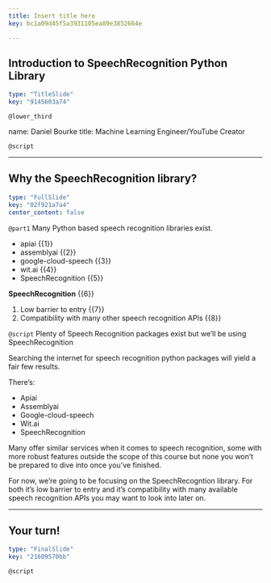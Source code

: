 ```yaml
---
title: Insert title here
key: bc1a09d45f5a3931105ea89e3852664e

---
```

## Introduction to SpeechRecognition Python Library

```yaml
type: "TitleSlide"
key: "9145603a74"
```

`@lower_third`

name: Daniel Bourke
title: Machine Learning Engineer/YouTube Creator


`@script`



---
## Why the SpeechRecognition library?

```yaml
type: "FullSlide"
key: "02f921a7a4"
center_content: false
```

`@part1`
Many Python based speech recognition libraries exist.

- apiai {{1}}
- assemblyai {{2}}
- google-cloud-speech {{3}}
- wit.ai {{4}}
- SpeechRecognition {{5}}

**SpeechRecognition** {{6}}

1. Low barrier to entry {{7}}
2. Compatibility with many other speech recognition APIs {{8}}


`@script`
Plenty of Speech Recognition packages exist but we’ll be using SpeechRecognition

Searching the internet for speech recognition python packages will yield a fair few results.

There’s:
* Apiai
* Assemblyai
* Google-cloud-speech
* Wit.ai
* SpeechRecognition

Many offer similar services when it comes to speech recognition, some with more robust features outside the scope of this course but none you won’t be prepared to dive into once you’ve finished.

For now, we’re going to be focusing on the SpeechRecogntion library. For both it’s low barrier to entry and it’s compatibility with many available speech recognition APIs you may want to look into later on.


---
## Your turn!

```yaml
type: "FinalSlide"
key: "21609570bb"
```

`@script`


